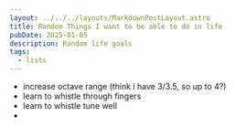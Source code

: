 ```yaml
---
layout: ../../../layouts/MarkdownPostLayout.astro
title: Random Things I want to be able to do in life
pubDate: 2025-01-05
description: Random life goals
tags:
  - lists
---
```


- increase octave range (think i have 3/3.5, so up to 4?)
- learn to whistle through fingers
- learn to whistle tune well
- 


 


